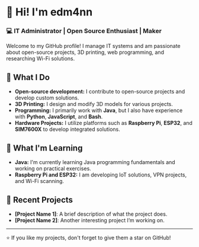 
# 👋 Hi! I'm edm4nn

### 💻 IT Administrator | Open Source Enthusiast | Maker

Welcome to my GitHub profile! I manage IT systems and am passionate about open-source projects, 3D printing, web programming, and researching Wi-Fi solutions.

## 🔧 What I Do

- **Open-source development:** I contribute to open-source projects and develop custom solutions.
- **3D Printing:** I design and modify 3D models for various projects.
- **Programming:** I primarily work with **Java**, but I also have experience with **Python**, **JavaScript**, and **Bash**.
- **Hardware Projects:** I utilize platforms such as **Raspberry Pi**, **ESP32**, and **SIM7600X** to develop integrated solutions.

## 🌱 What I'm Learning

- **Java:** I'm currently learning Java programming fundamentals and working on practical exercises.
- **Raspberry Pi and ESP32:** I am developing IoT solutions, VPN projects, and Wi-Fi scanning.

## 🚀 Recent Projects

- **[Project Name 1]**: A brief description of what the project does.
- **[Project Name 2]**: Another interesting project I’m working on.



---

⭐️ If you like my projects, don't forget to give them a star on GitHub!

